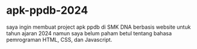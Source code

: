 # apk-ppdb-2024
saya ingin membuat project apk ppdb di SMK DNA berbasis website untuk tahun ajaran 2024
namun saya belum paham betul tentang bahasa pemrograman HTML, CSS, dan Javascript.
